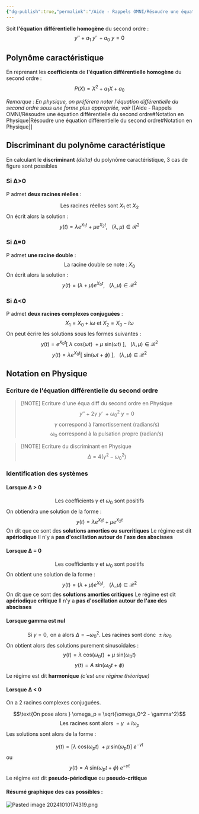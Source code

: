```yaml
---
{"dg-publish":true,"permalink":"/Aide - Rappels OMNI/Résoudre une équation différentielle du second ordre/"}
---
```


Soit **l'équation différentielle homogène** du second ordre :
$$y'' \ + \ a_1 \ y' \ + a_0 \ y = 0$$

## Polynôme caractéristique

En reprenant les **coefficients** de **l'équation différentielle homogène** du second ordre :
$$P(X) = X^2 + a_1X+a_0$$

*Remarque : En physique, on préférera noter l'équation différentielle du second ordre sous une forme plus appropriée, voir* [[Aide - Rappels OMNI/Résoudre une équation différentielle du second ordre#Notation en Physique\|Résoudre une équation différentielle du second ordre#Notation en Physique]]
## Discriminant du polynôme caractéristique

En calculant le **discriminant** *(delta)* du polynôme caractéristique, 3 cas de figure sont possibles

### Si ∆>0

P admet **deux racines réelles** :

$$\text{Les racines réelles sont } X_1 \text{ et } X_2$$
On écrit alors la solution :
$$y(t) = \lambda e^{X_1t} \ + \ \mu e^{X_2 t}, \ \ \ ( \lambda, \mu) \in \mathcal{R}^2$$
### Si ∆=0

P admet **une racine double** :
$$\text{La racine double se note : } X_0$$
On écrit alors la solution :
$$y(t) = ( \lambda + \mu) e^{X_0 t}, \ \ \ ( \lambda, \mu) \in \mathcal{R}^2$$
### Si ∆<0

P admet **deux racines complexes conjuguées** : 
$$X_1 = X_0 + i \omega \text{ et } X_2 = X_0 -i \omega$$
On peut écrire les solutions sous les formes suivantes :
$$y(t) = e^{X_0 t} [ \ \lambda \ \mathrm{cos}( \omega t) \ + \mu \ \mathrm{sin}( \omega t) \ ], \ \ \ ( \lambda, \mu) \in \mathcal{R}^2$$
$$y(t) = \lambda e ^{X_0 t} [ \ \mathrm{sin}( \omega t + \phi) \ ], \ \ \ ( \lambda, \mu ) \in \mathcal{R}^2$$
## Notation en Physique

### Ecriture de l'équation différentielle du second ordre

> [!NOTE] Ecriture d'une équa diff du second ordre en Physique
> $$y'' \ + \ 2 \gamma \ y' \ + \omega_0^2 \ y = 0$$
> $$\gamma \text{ correspond à l'amortissement (radians/s)}$$
> $$\omega_{0} \text{ correspond à la pulsation propre (radian/s)}$$

> [!NOTE] Ecriture du discriminant en Physique 
> $$\Delta = 4(\gamma^2 - \omega_0^2)$$


### Identification des systèmes

#### Lorsque ∆ > 0
$$\text{Les coefficients } \gamma \text{ et } \omega_0 \text{ sont positifs}$$
On obtiendra une solution de la forme : 
$$y(t) = \lambda e^{X_1t} \ + \ \mu e^{X_2 t}$$
On dit que ce sont des **solutions amorties ou surcritiques**
Le régime est dit **apériodique**
Il n'y a **pas d'oscillation autour de l'axe des abscisses**

#### Lorsque ∆ = 0
$$\text{Les coefficients } \gamma \text{ et } \omega_0 \text{ sont positifs}$$
On obtient une solution de la forme :
$$y(t) = ( \lambda + \mu) e^{X_0 t}, \ \ \ ( \lambda, \mu) \in \mathcal{R}^2$$
On dit que ce sont des **solutions amorties critiques**
Le régime est dit **apériodique critique**
Il n'y a **pas d'oscillation autour de l'axe des abscisses**

#### Lorsque gamma est nul
$$\text{Si } \gamma = 0, \text{ on a alors } \Delta = - \omega_0^2. \text{ Les racines sont donc } ± i \omega_0$$
On obtient alors des solutions purement sinusoïdales :
$$y(t) = \lambda \ \mathrm{cos}( \omega_0 t) \ + \mu \ \mathrm{sin}( \omega_0 t)$$
$$y(t) = A \ \mathrm{sin}( \omega_0 t + \phi)$$
Le régime est dit **harmonique** *(c'est une régime théorique)*

#### Lorsque ∆ < 0

On a 2 racines complexes conjuguées. 

$$\text{On pose alors } \omega_p = \sqrt{\omega_0^2 - \gamma^2}$$
$$\text{Les racines sont alors } - \gamma \ ± i \omega_p$$
Les solutions sont alors de la forme :

$$y(t) = [ \lambda \ \mathrm{cos}( \omega_p t) \ + \mu \ \mathrm{sin} ( \omega_p t) ] \ e^{- \gamma t}$$
ou
$$y(t) = A \ \mathrm{sin} ( \omega_p t + \phi) \ e^{- \gamma t}$$
Le régime est dit **pseudo-périodique** ou **pseudo-critique**

#### Résumé graphique des cas possibles :
![Pasted image 20241010174319.png](/img/user/Ressources/Pasted%20image%2020241010174319.png)